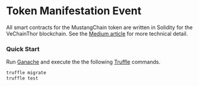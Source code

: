 # Token Manifestation Event

All smart contracts for the MustangChain token are written in Solidity for the
VeChainThor blockchain. See the
[Medium article](https://medium.com/@MustangChain/upcoming-mustangchain-token-manifestation-event-4183a01db9c1)
for more technical detail.



### Quick Start

Run [Ganache](http://truffleframework.com/ganache) and execute the the following
[Truffle](http://truffleframework.com/) commands.

```sh
truffle migrate
truffle test
```
